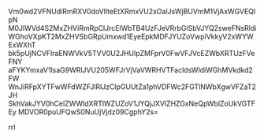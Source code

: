 Vm0wd2VFNUdiRmRXV0doVllteEtXRmxVU2xOalJsWjBUVmM1VjAxWGVEQlpN
M0JIWVd4S2MxZHViRmRpClJrcElWbTB4UzFJeVRrbGlSbVJYQ2sweFNsRldi
WGhoVXpKT2MxZHVSbGRpUmxwd1EyeEpkMDFJYUZoVwpiVkkyV2xWYWExWXhT
bk5pUjNCVFlraENWVkV5TVV0U2JHUlpZMFprV0FwVFJVcEZWbXRTUzFVeFNY
aFYKYmxaV1lsaG9WRlJVU205WFJrVjVaVWRHVTFacldsWldiWGhMVkdkd2FW
WnJiRFpXYTFwWFdWZFJlRlJzClpGUUtZa1phVDFWc2FGTlNWbXgwVFZaT2JH
SkhVakJYV0hCelZWWldXRTlWZUZoV1JYQjJXVlZHZGxNeQpWblZoUkVGTFEy
MDVOR0puUFQwS0NuUjVjdz09CgphY2s=

rrl